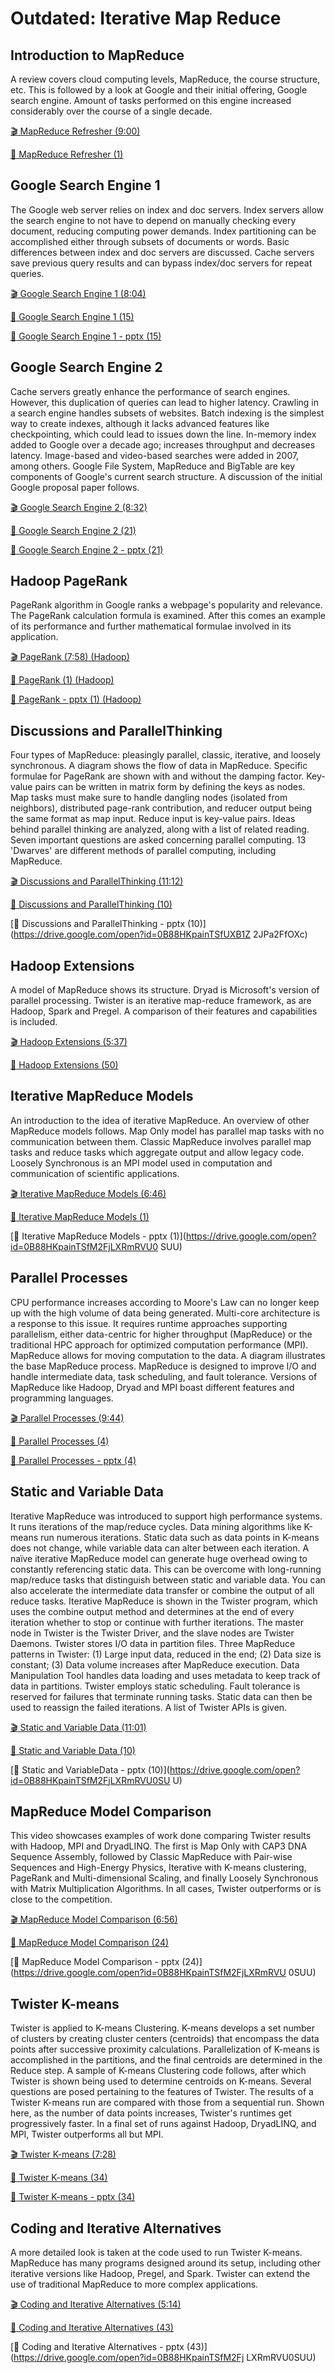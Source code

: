 Outdated: Iterative Map Reduce
==============================

Introduction to MapReduce
-------------------------

A review covers cloud computing levels, MapReduce, the course structure,
etc. This is followed by a look at Google and their initial offering,
Google search engine. Amount of tasks performed on this engine increased
considerably over the course of a single decade.

[:clapper: MapReduce Refresher (9:00)](https://www.youtube.com/watch?v=0TRTdzgC_N0)

[:scroll: MapReduce Refresher (1)](https://drive.google.com/open?id=10IDob_Ytec3pLNFjY-aOLjDaC6owXVYw)


Google Search Engine 1
----------------------

The Google web server relies on index and doc servers. Index servers
allow the search engine to not have to depend on manually checking every
document, reducing computing power demands. Index partitioning can be
accomplished either through subsets of documents or words. Basic
differences between index and doc servers are discussed. Cache servers
save previous query results and can bypass index/doc servers for repeat
queries.

[:clapper: Google Search Engine 1 (8:04)](https://www.youtube.com/watch?v=S2oT7uMw5Yg)

[:scroll: Google Search Engine 1 (15)](https://drive.google.com/open?id=0B88HKpainTSfYWZ0dDlrNThkVms)

[:scroll: Google Search Engine 1 - pptx (15)](https://drive.google.com/open?id=0B88HKpainTSfcHg4cV8wRzQwU3M
)

Google Search Engine 2
----------------------

Cache servers greatly enhance the performance of search engines.
However, this duplication of queries can lead to higher latency.
Crawling in a search engine handles subsets of websites. Batch indexing
is the simplest way to create indexes, although it lacks advanced
features like checkpointing, which could lead to issues down the line.
In-memory index added to Google over a decade ago; increases throughput
and decreases latency. Image-based and video-based searches were added
in 2007, among others. Google File System, MapReduce and BigTable are
key components of Google's current search structure. A discussion of the
initial Google proposal paper follows.

[:clapper: Google Search Engine 2 (8:32)](https://www.youtube.com/watch?v=pxos3Yt6y6I)

[:scroll: Google Search Engine 2 (21)](https://drive.google.com/open?id=0B88HKpainTSfYWZ0dDlrNThkVms)

[:scroll: Google Search Engine 2 - pptx (21)](https://drive.google.com/open?id=0B88HKpainTSfcHg4cV8wRzQwU3M
)

Hadoop PageRank
---------------

PageRank algorithm in Google ranks a webpage's popularity and relevance.
The PageRank calculation formula is examined. After this comes an
example of its performance and further mathematical formulae involved in
its application.

[:clapper: PageRank (7:58) (Hadoop)](https://www.youtube.com/watch?v=GCp5OLLOrH0)

[:scroll: PageRank (1) (Hadoop)](https://drive.google.com/open?id=0B88HKpainTSfWFpEZGxqSWRTYms)

[:scroll: PageRank - pptx (1) (Hadoop)](https://drive.google.com/open?id=0B88HKpainTSfUXB1Z2JPa2FfOXc)


Discussions and ParallelThinking
--------------------------------

Four types of MapReduce: pleasingly parallel, classic, iterative, and
loosely synchronous. A diagram shows the flow of data in MapReduce.
Specific formulae for PageRank are shown with and without the damping
factor. Key-value pairs can be written in matrix form by defining the
keys as nodes. Map tasks must make sure to handle dangling nodes
(isolated from neighbors), distributed page-rank contribution, and
reducer output being the same format as map input. Reduce input is
key-value pairs. Ideas behind parallel thinking are analyzed, along with
a list of related reading. Seven important questions are asked
concerning parallel computing. 13 'Dwarves' are different methods of
parallel computing, including MapReduce.

[:clapper: Discussions and ParallelThinking (11:12)](https://www.youtube.com/watch?v=ISJp7TUzo1s)

[:scroll: Discussions and ParallelThinking (10)](https://drive.google.com/open?id=0B88HKpainTSfWFpEZGxqSWRTYms)

[:scroll: Discussions and ParallelThinking - pptx (10)](https://drive.google.com/open?id=0B88HKpainTSfUXB1Z
2JPa2FfOXc)

Hadoop Extensions
-----------------

A model of MapReduce shows its structure. Dryad is Microsoft's version
of parallel processing. Twister is an iterative map-reduce framework, as
are Hadoop, Spark and Pregel. A comparison of their features and
capabilities is included.

[:clapper: Hadoop Extensions (5:37)](https://www.youtube.com/watch?v=gS7TImRZZ1g)

[:scroll: Hadoop Extensions (50)](https://drive.google.com/open?id=10IDob_Ytec3pLNFjY-aOLjDaC6owXVYw)


Iterative MapReduce Models
--------------------------

An introduction to the idea of iterative MapReduce. An overview of other
MapReduce models follows. Map Only model has parallel map tasks with no
communication between them. Classic MapReduce involves parallel map
tasks and reduce tasks which aggregate output and allow legacy code.
Loosely Synchronous is an MPI model used in computation and
communication of scientific applications.

[:clapper: Iterative MapReduce Models (6:46)](https://www.youtube.com/watch?v=CXDdWmAWIvk)

[:scroll: Iterative MapReduce Models (1)](https://drive.google.com/open?id=0B88HKpainTSfMFBaNHprbWJwQms)

[:scroll: Iterative MapReduce Models - pptx (1)](https://drive.google.com/open?id=0B88HKpainTSfM2FjLXRmRVU0
SUU)

Parallel Processes
------------------

CPU performance increases according to Moore's Law can no longer keep up
with the high volume of data being generated. Multi-core architecture is
a response to this issue. It requires runtime approaches supporting
parallelism, either data-centric for higher throughput (MapReduce) or
the traditional HPC approach for optimized computation performance
(MPI). MapReduce allows for moving computation to the data. A diagram
illustrates the base MapReduce process. MapReduce is designed to improve
I/O and handle intermediate data, task scheduling, and fault tolerance.
Versions of MapReduce like Hadoop, Dryad and MPI boast different
features and programming languages.

[:clapper: Parallel Processes (9:44)](https://www.youtube.com/watch?v=JAYvkIZ8TuE)

[:scroll: Parallel Processes (4)](https://drive.google.com/open?id=0B88HKpainTSfMFBaNHprbWJwQms)

[:scroll: Parallel Processes - pptx (4)](https://drive.google.com/open?id=0B88HKpainTSfM2FjLXRmRVU0SUU)


Static and Variable Data
------------------------

Iterative MapReduce was introduced to support high performance systems.
It runs iterations of the map/reduce cycles. Data mining algorithms like
K-means run numerous iterations. Static data such as data points in
K-means does not change, while variable data can alter between each
iteration. A naïve iterative MapReduce model can generate huge overhead
owing to constantly referencing static data. This can be overcome with
long-running map/reduce tasks that distinguish between static and
variable data. You can also accelerate the intermediate data transfer or
combine the output of all reduce tasks. Iterative MapReduce is shown in
the Twister program, which uses the combine output method and determines
at the end of every iteration whether to stop or continue with further
iterations. The master node in Twister is the Twister Driver, and the
slave nodes are Twister Daemons. Twister stores I/O data in partition
files. Three MapReduce patterns in Twister: (1) Large input data,
reduced in the end; (2) Data size is constant; (3) Data volume increases
after MapReduce execution. Data Manipulation Tool handles data loading
and uses metadata to keep track of data in partitions. Twister employs
static scheduling. Fault tolerance is reserved for failures that
terminate running tasks. Static data can then be used to reassign the
failed iterations. A list of Twister APIs is given.

[:clapper: Static and Variable Data (11:01)](https://www.youtube.com/watch?v=UJHQ3VvWOTA)

[:scroll: Static and Variable Data (10)](https://drive.google.com/open?id=0B88HKpainTSfMFBaNHprbWJwQms)

[:scroll: Static and VariableData - pptx (10)](https://drive.google.com/open?id=0B88HKpainTSfM2FjLXRmRVU0SU
U)

MapReduce Model Comparison
--------------------------

This video showcases examples of work done comparing Twister results
with Hadoop, MPI and DryadLINQ. The first is Map Only with CAP3 DNA
Sequence Assembly, followed by Classic MapReduce with Pair-wise
Sequences and High-Energy Physics, Iterative with K-means clustering,
PageRank and Multi-dimensional Scaling, and finally Loosely Synchronous
with Matrix Multiplication Algorithms. In all cases, Twister outperforms
or is close to the competition.

[:clapper: MapReduce Model Comparison (6:56)](https://www.youtube.com/watch?v=n7RVGrC-wcs)

[:scroll: MapReduce Model Comparison (24)](https://drive.google.com/open?id=0B88HKpainTSfMFBaNHprbWJwQms)

[:scroll: MapReduce Model Comparison - pptx (24)](https://drive.google.com/open?id=0B88HKpainTSfM2FjLXRmRVU
0SUU)

Twister K-means
---------------

Twister is applied to K-means Clustering. K-means develops a set number
of clusters by creating cluster centers (centroids) that encompass the
data points after successive proximity calculations. Parallelization of
K-means is accomplished in the partitions, and the final centroids are
determined in the Reduce step. A sample of K-means Clustering code
follows, after which Twister is shown being used to determine centroids
on K-means. Several questions are posed pertaining to the features of
Twister. The results of a Twister K-means run are compared with those
from a sequential run. Shown here, as the number of data points
increases, Twister's runtimes get progressively faster. In a final set
of runs against Hadoop, DryadLINQ, and MPI, Twister outperforms all but
MPI.

[:clapper: Twister K-means (7:28)](https://www.youtube.com/watch?v=-G5jlzABo-Y)

[:scroll: Twister K-means (34)](https://drive.google.com/open?id=0B88HKpainTSfMFBaNHprbWJwQms)

[:scroll: Twister K-means - pptx (34)](https://drive.google.com/open?id=0B88HKpainTSfM2FjLXRmRVU0SUU)


Coding and Iterative Alternatives
---------------------------------

A more detailed look is taken at the code used to run Twister K-means.
MapReduce has many programs designed around its setup, including other
iterative versions like Hadoop, Pregel, and Spark. Twister can extend
the use of traditional MapReduce to more complex applications.

[:clapper: Coding and Iterative Alternatives (5:14)](https://www.youtube.com/watch?v=QTCpiwnwjvo)

[:scroll: Coding and Iterative Alternatives (43)](https://drive.google.com/open?id=0B88HKpainTSfMFBaNHprbWJwQms)

[:scroll: Coding and Iterative Alternatives - pptx (43)](https://drive.google.com/open?id=0B88HKpainTSfM2Fj
LXRmRVU0SUU)
